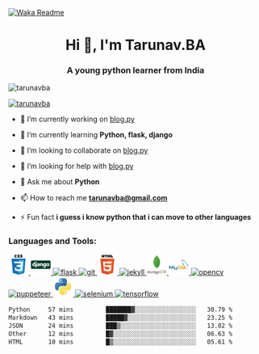 [![Waka Readme](https://github.com/TarunavBA/TarunavBA/actions/workflows/update-stats.yml/badge.svg)](https://github.com/TarunavBA/TarunavBA/actions/workflows/update-stats.yml)

<h1 align="center">Hi 👋, I'm Tarunav.BA</h1>
<h3 align="center">A young python learner from India</h3>

<p align="left"> <img src="https://komarev.com/ghpvc/?username=tarunavba&label=Profile%20views&color=0e75b6&style=flat" alt="tarunavba" /> </p>

<p align="left"> <a href="https://github.com/ryo-ma/github-profile-trophy"><img src="https://github-profile-trophy.vercel.app/?username=tarunavba" alt="tarunavba" /></a> </p>

- 🔭 I’m currently working on [blog.py](https://github.com/TarunavBA/Blog.py)

- 🌱 I’m currently learning **Python, flask, django**

- 👯 I’m looking to collaborate on [blog.py](https://github.com/TarunavBA/Blog.py)

- 🤝 I’m looking for help with [blog.py](https://github.com/TarunavBA/Blog.py)

- 💬 Ask me about **Python**

- 📫 How to reach me **tarunavba@gmail.com**

- ⚡ Fun fact **i guess i know python that i can move to other languages**


<h3 align="left">Languages and Tools:</h3>
<p align="left"> <a href="https://www.w3schools.com/css/" target="_blank"> <img src="https://raw.githubusercontent.com/devicons/devicon/master/icons/css3/css3-original-wordmark.svg" alt="css3" width="40" height="40"/> </a> <a href="https://www.djangoproject.com/" target="_blank"> <img src="https://raw.githubusercontent.com/devicons/devicon/master/icons/django/django-original.svg" alt="django" width="40" height="40"/> </a> <a href="https://flask.palletsprojects.com/" target="_blank"> <img src="https://www.vectorlogo.zone/logos/pocoo_flask/pocoo_flask-icon.svg" alt="flask" width="40" height="40"/> </a> <a href="https://git-scm.com/" target="_blank"> <img src="https://www.vectorlogo.zone/logos/git-scm/git-scm-icon.svg" alt="git" width="40" height="40"/> </a> <a href="https://www.w3.org/html/" target="_blank"> <img src="https://raw.githubusercontent.com/devicons/devicon/master/icons/html5/html5-original-wordmark.svg" alt="html5" width="40" height="40"/> </a> <a href="https://jekyllrb.com/" target="_blank"> <img src="https://www.vectorlogo.zone/logos/jekyllrb/jekyllrb-icon.svg" alt="jekyll" width="40" height="40"/> </a> <a href="https://www.mongodb.com/" target="_blank"> <img src="https://raw.githubusercontent.com/devicons/devicon/master/icons/mongodb/mongodb-original-wordmark.svg" alt="mongodb" width="40" height="40"/> </a> <a href="https://www.mysql.com/" target="_blank"> <img src="https://raw.githubusercontent.com/devicons/devicon/master/icons/mysql/mysql-original-wordmark.svg" alt="mysql" width="40" height="40"/> </a> <a href="https://opencv.org/" target="_blank"> <img src="https://www.vectorlogo.zone/logos/opencv/opencv-icon.svg" alt="opencv" width="40" height="40"/> </a> <a href="https://github.com/puppeteer/puppeteer" target="_blank"> <img src="https://www.vectorlogo.zone/logos/pptrdev/pptrdev-official.svg" alt="puppeteer" width="40" height="40"/> </a> <a href="https://www.python.org" target="_blank"> <img src="https://raw.githubusercontent.com/devicons/devicon/master/icons/python/python-original.svg" alt="python" width="40" height="40"/> </a> <a href="https://www.selenium.dev" target="_blank"> <img src="https://raw.githubusercontent.com/detain/svg-logos/780f25886640cef088af994181646db2f6b1a3f8/svg/selenium-logo.svg" alt="selenium" width="40" height="40"/> </a> <a href="https://www.tensorflow.org" target="_blank"> <img src="https://www.vectorlogo.zone/logos/tensorflow/tensorflow-icon.svg" alt="tensorflow" width="40" height="40"/> </a> </p>


<!--START_SECTION:waka-->
```text
Python     57 mins         ███████▓░░░░░░░░░░░░░░░░░   30.79 % 
Markdown   43 mins         █████▓░░░░░░░░░░░░░░░░░░░   23.25 % 
JSON       24 mins         ███▒░░░░░░░░░░░░░░░░░░░░░   13.02 % 
Other      12 mins         █▓░░░░░░░░░░░░░░░░░░░░░░░   06.63 % 
HTML       10 mins         █▒░░░░░░░░░░░░░░░░░░░░░░░   05.61 % 
```
<!--END_SECTION:waka-->
